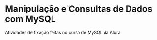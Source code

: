 # Manipulação e Consultas de Dados com MySQL
Atividades de fixação feitas no curso de MySQL da Alura
